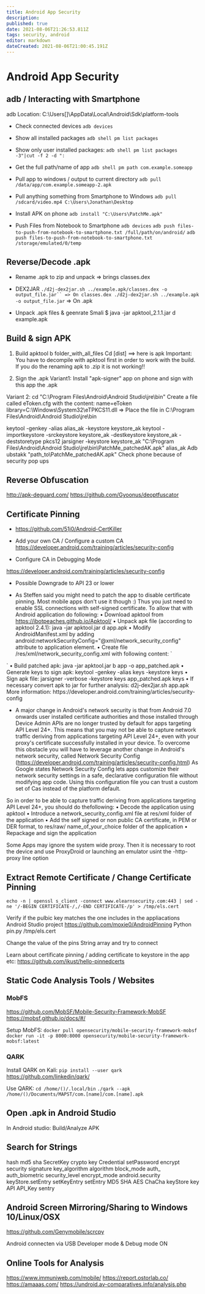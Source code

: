 ```yaml
---
title: Android App Security
description: 
published: true
date: 2021-08-06T21:26:53.811Z
tags: security, android
editor: markdown
dateCreated: 2021-08-06T21:00:45.191Z
---
```


# Android App Security

## adb / Interacting with Smartphone
adb Location: C:\Users\[]\AppData\Local\Android\Sdk\platform-tools

- Check connected devices
`adb devices`

- Show all installed packages
`adb shell pm list packages`

- Show only user installed packages:
`adb shell pm list packages -3"|cut -f 2 -d ":`

- Get the full path/name of app
`adb shell pm path com.example.someapp`
- Pull app to windows / output to current directory
`adb pull /data/app/com.example.someapp-2.apk`

- Pull anything something from Smartphone to Windows
`adb pull /sdcard/video.mp4 C:\Users\Jonathan\Desktop`

- Install APK on phone
`adb install "C:\Users\PatchMe.apk"`

- Push Files from Notebook to Smartphone
`adb devices`
`adb push files-to-push-from-notebook-to-smartphone.txt /full/path/on/android/`
`adb push files-to-push-from-notebook-to-smartphone.txt /storage/emulated/0/temp`

## Reverse/Decode .apk
- Rename .apk to zip and unpack => brings classes.dex
- DEX2JAR 
		`./d2j-dex2jar.sh ../example.apk/classes.dex -o output_file.jar`` => On classes.dex
		./d2j-dex2jar.sh ../example.apk -o output_file.jar` => On .apk

- Unpack .apk files & geenrate Smali
		$ java -jar apktool_2.1.1.jar d example.apk 

## Build & sign APK
1. Build
apktool b folder_with_all_files
Cd [dist]   ==> here is apk
Important: You have to decompile with apktool first in order to work with the build. If you do the renaming apk to .zip it is not working!!

2. Sign the .apk
Variant1: Install "apk-signer" app on phone and sign with this app the .apk

Variant 2:  cd "C:\Program Files\Android\Android Studio\jre\bin"
Create a file called eToken.cfg with the content:
name=eToken
library=C:\Windows\System32\eTPKCS11.dll
=> Place the file in C:\Program Files\Android\Android Studio\jre\bin

keytool -genkey -alias alias_ak -keystore keystore_ak
keytool -importkeystore -srckeystore keystore_ak -destkeystore keystore_ak -deststoretype pkcs12
jarsigner -keystore keystore_ak "C:\Program Files\Android\Android Studio\jre\bin\PatchMe_patchedAK.apk" alias_ak
Adb ubstakk "path_to\PatchMe_patchedAK.apk"
Check phone because of security pop ups

## Reverse Obfuscation
http://apk-deguard.com/
https://github.com/Gyoonus/deoptfuscator

## Certificate Pinning
- https://github.com/51j0/Android-CertKiller

- Add your own CA / Configure a custom CA
https://developer.android.com/training/articles/security-config

- Configure CA in Debugging Mode

https://developer.android.com/training/articles/security-config

- Possible Downgrade to API 23 or lower

- As Steffen said you might need to patch the app to disable certificate pinning. Most mobile apps don't use it though :) Thus you just need to enable SSL connections with self-signed certificate. To allow that with Android application do following:
	• Download apktool from https://ibotpeaches.github.io/Apktool/
	• Unpack apk file (according to apktool 2.4.1): java -jar apktool.jar d app.apk
	• Modify AndroidManifest.xml by adding android:networkSecurityConfig="@xml/network_security_config" attribute to application element.
	• Create file /res/xml/network_security_config.xml with following content:
`<?xml version="1.0" encoding="utf-8"?>
<network-security-config>
    <base-config>
        <trust-anchors>
            <certificates src="system" />
            <certificates src="user" />
        </trust-anchors>
    </base-config>
</network-security-config>`
	• Build patched apk: java -jar apktool.jar b app -o app_patched.apk
	• Generate keys to sign apk: keytool -genkey -alias keys -keystore keys
	• Sign apk file: jarsigner -verbose -keystore keys app_patched.apk keys
	• If necessary convert apk to jar for further analysis: d2j-dex2jar.sh app.apk
More information: https://developer.android.com/training/articles/security-config
<https://stackoverflow.com/questions/52862256/charles-proxy-for-mobile-apps-that-use-ssl-pinning> 

- A major change in Android's network security is that from Android 7.0 onwards user installed certificate authorities and
those installed through Device Admin APIs are no longer trusted by default for apps targeting API Level 24+. This means that you may not be able to capture network traffic deriving from applications targeting API Level 24+, even with your proxy's certificate successfully installed in your device.
To overcome this obstacle you will have to leverage another change in Android's network security, called Network Security
Config (https://developer.android.com/training/articles/security-config.html)
 As Google states Network Security Config lets apps customize their network security settings in a safe, declarative configuration file without modifying app code. Using this configuration file you can trust a custom set of Cas instead of the platform default.

So in order to be able to capture traffic deriving from applications targeting API Level 24+, you should do thefollowing:
• Decode the application using apktool
• Introduce a network_security_config.xml file at res/xml folder of the application
• Add the self signed or non public CA certificate, in PEM or DER format, to res/raw/ name_of_your_choice folder of the
application
• Repackage and sign the application

Some Apps may ignore the system wide proxy. Then it is necessary to root the device and use ProxyDroid or launching an emulator usint the -http-proxy line option


## Extract Remote Certificate / Change Certificate Pinning
`echo -n | openssl s_client -connect www.elearnsecurity.com:443 | sed -ne '/-BEGIN CERTIFICATE-/,/-END CERTIFICATE-/p' > /tmp/els.cert`

Verify if the pulbic key matches the one includes in the appliacations Android Studio project
https://github.com/moxie0/AndroidPinning
Python pin.py /tmp/els.cert

Change the value of the pins String array and try to connect

Learn about certificate pinning / adding certificate to keystore in the app etc:
https://github.com/ikust/hello-pinnedcerts


## Static Code Analysis Tools / Websites

### MobFS
https://github.com/MobSF/Mobile-Security-Framework-MobSF
https://mobsf.github.io/docs/#/

Setup MobFS:
`docker pull opensecurity/mobile-security-framework-mobsf`
`docker run -it -p 8000:8000 opensecurity/mobile-security-framework-mobsf:latest`

### QARK
Install QARK on Kali:
`pip install --user qark`
https://github.com/linkedin/qark/

Use QARK:
`cd /home/()/.local/bin`
`./qark --apk /home/()/Documents/MAPST/com.[name]/com.[name].apk`


## Open .apk in Android Studio
In Android studio: Build/Analyze APK


## Search for Strings
hash
md5
sha
SecretKey
crypto
key
Credential 
setPassword
encrypt
security
signature
key_algorithm
algorithm
block_mode
auth_
auth_biometric
security_level
encrypt_mode
android.security
keyStore.setEntry
setKeyEntry
setEntry
MD5
SHA
AES
ChaCha
keyStore
key
API
API_Key
sentry

## Android Screen Mirroring/Sharing to Windows 10/Linux/OSX
https://github.com/Genymobile/scrcpy

Android connecten via USB
Developer mode & Debug mode ON

## Online Tools for Analysis
https://www.immuniweb.com/mobile/
https://report.ostorlab.co/
https://amaaas.com/
https://undroid.av-comparatives.info/analysis.php